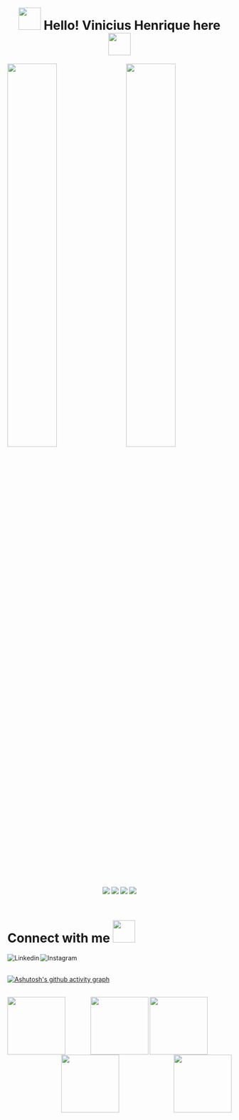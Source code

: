 <h1 align="center" text-align="center">
<img src="https://media4.giphy.com/media/8THUQONA5q6PWlhXek/200w.webp?cid=ecf05e476rb7hjadl4zh5ytg4odtplw71s45tazchn0ct2wn&rid=200w.webp&ct=s" width="50">  
Hello! Vinicius Henrique here  
<img src="https://media4.giphy.com/media/8THUQONA5q6PWlhXek/200w.webp?cid=ecf05e476rb7hjadl4zh5ytg4odtplw71s45tazchn0ct2wn&rid=200w.webp&ct=s" width="50">
</h1>

<!--
**vinicius123henrique321/vinicius123henrique321** is a ✨ _special_ ✨ repository because its `README.md` (this file) appears on your GitHub profile.

Here are some ideas to get you started:

- 🔭 I’m currently working on ...
- 🌱 I’m currently learning ...
- 👯 I’m looking to collaborate on ...
- 🤔 I’m looking for help with ...
- 💬 Ask me about ...
- 📫 How to reach me: ...
- 😄 Pronouns: ...
- ⚡ Fun fact: ...
-->

<div>
<img alogn="left" width="47%" src="https://github-readme-stats.vercel.app/api?username=vinicius123henrique321&show_icons=true&theme=dark">
<img align="right" width="47%" src="https://github-readme-stats.vercel.app/api/top-langs/?username=vinicius123henrique321&layout=compact&theme=dark">
</div> 


<br />

<section align="center"> 
<img src="https://img.shields.io/badge/python-3670A0?style=for-the-badge&logo=python&logoColor=ffdd54">

<img src="https://img.shields.io/badge/html5-%23E34F26.svg?style=for-the-badge&logo=html5&logoColor=white">

<img src="https://img.shields.io/badge/css3-%231572B6.svg?style=for-the-badge&logo=css3&logoColor=white">

<img src="https://img.shields.io/badge/flask-%23000.svg?style=for-the-badge&logo=flask&logoColor=white">
</section>

<br />
<h1 align="left">Connect with me <img src="https://media1.giphy.com/media/26FlthrtMlBicWANy/200.webp?cid=ecf05e47sysllvaizocjo0s4nteod6n7wheyg0jiiisll0qp&rid=200.webp&ct=s" width="50px">
</h1>


<section align="center">
<a target="blank" href="https://www.linkedin.com/in/vinicius-henrique-1a016524a/"><img align="left" alt="Linkedin" title=Linkedin src="https://img.shields.io/badge/linkedin-%230077B5.svg?style=for-the-badge&logo=linkedin&logoColor=white">

<a target="blank" href="https://www.instagram.com/vini.hsr/"><img align="left" alt="Instagram" title="instagram" src="https://img.shields.io/badge/Instagram-%23E4405F.svg?style=for-the-badge&logo=Instagram&logoColor=white">
</section>
  
<br /> <br /> 
  
[![Ashutosh's github activity graph](https://activity-graph.herokuapp.com/graph?username=vinicius123henrique321&theme=xcode)](https://github.com/ashutosh00710/github-readme-activity-graph)

<br /> 

<div align="center">
<img align="left" src="https://media4.giphy.com/media/YHkrDaZ59oqRC7CLiV/200w.webp?cid=ecf05e478ei5tai7z4py2dflubygg4m7km6m43rg00j1n1o3&rid=200w.webp&ct=s" width="130">
<img align="center" src="https://media4.giphy.com/media/YHkrDaZ59oqRC7CLiV/200w.webp?cid=ecf05e478ei5tai7z4py2dflubygg4m7km6m43rg00j1n1o3&rid=200w.webp&ct=s" width="130">
<img align="center" src="https://media4.giphy.com/media/YHkrDaZ59oqRC7CLiV/200w.webp?cid=ecf05e478ei5tai7z4py2dflubygg4m7km6m43rg00j1n1o3&rid=200w.webp&ct=s" width="130">
<img align="center" src="https://media4.giphy.com/media/YHkrDaZ59oqRC7CLiV/200w.webp?cid=ecf05e478ei5tai7z4py2dflubygg4m7km6m43rg00j1n1o3&rid=200w.webp&ct=s" width="130">
<img align="right" src="https://media4.giphy.com/media/YHkrDaZ59oqRC7CLiV/200w.webp?cid=ecf05e478ei5tai7z4py2dflubygg4m7km6m43rg00j1n1o3&rid=200w.webp&ct=s" width="130">
</div>
